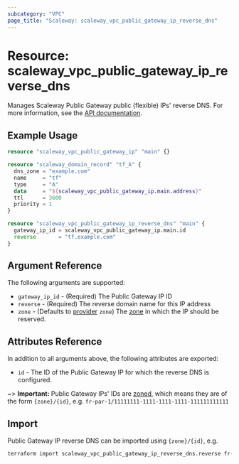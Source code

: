 ```yaml
---
subcategory: "VPC"
page_title: "Scaleway: scaleway_vpc_public_gateway_ip_reverse_dns"
---
```


# Resource: scaleway_vpc_public_gateway_ip_reverse_dns

Manages Scaleway Public Gateway public (flexible) IPs' reverse DNS.
For more information, see the [API documentation](https://www.scaleway.com/en/developers/api/public-gateway/#path-ips-list-ips).

## Example Usage

```terraform
resource "scaleway_vpc_public_gateway_ip" "main" {}

resource "scaleway_domain_record" "tf_A" {
  dns_zone = "example.com"
  name     = "tf"
  type     = "A"
  data     = "${scaleway_vpc_public_gateway_ip.main.address}"
  ttl      = 3600
  priority = 1
}

resource "scaleway_vpc_public_gateway_ip_reverse_dns" "main" {
  gateway_ip_id = scaleway_vpc_public_gateway_ip.main.id
  reverse       = "tf.example.com"
}
```

## Argument Reference

The following arguments are supported:

- `gateway_ip_id` - (Required) The Public Gateway IP ID
- `reverse` - (Required) The reverse domain name for this IP address
- `zone` - (Defaults to [provider](../index.md#zone) `zone`) The [zone](../guides/regions_and_zones.md#zones) in which the IP should be reserved.

## Attributes Reference

In addition to all arguments above, the following attributes are exported:

- `id` - The ID of the Public Gateway IP for which the reverse DNS is configured.

~> **Important:** Public Gateway IPs' IDs are [zoned](../guides/regions_and_zones.md#resource-ids), which means they are of the form `{zone}/{id}`, e.g. `fr-par-1/11111111-1111-1111-1111-111111111111`


## Import

Public Gateway IP reverse DNS can be imported using `{zone}/{id}`, e.g.

```bash
terraform import scaleway_vpc_public_gateway_ip_reverse_dns.reverse fr-par-1/11111111-1111-1111-1111-111111111111
```
